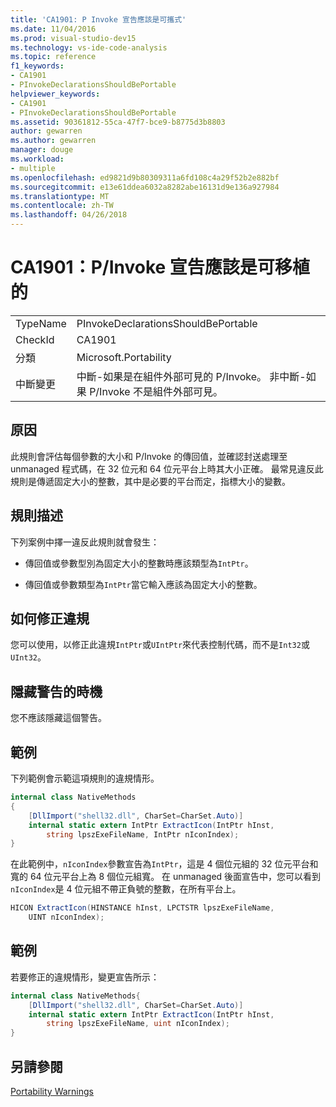 ```yaml
---
title: 'CA1901: P Invoke 宣告應該是可攜式'
ms.date: 11/04/2016
ms.prod: visual-studio-dev15
ms.technology: vs-ide-code-analysis
ms.topic: reference
f1_keywords:
- CA1901
- PInvokeDeclarationsShouldBePortable
helpviewer_keywords:
- CA1901
- PInvokeDeclarationsShouldBePortable
ms.assetid: 90361812-55ca-47f7-bce9-b8775d3b8803
author: gewarren
ms.author: gewarren
manager: douge
ms.workload:
- multiple
ms.openlocfilehash: ed9821d9b80309311a6fd108c4a29f52b2e882bf
ms.sourcegitcommit: e13e61ddea6032a8282abe16131d9e136a927984
ms.translationtype: MT
ms.contentlocale: zh-TW
ms.lasthandoff: 04/26/2018
---
```

# <a name="ca1901-pinvoke-declarations-should-be-portable"></a>CA1901：P/Invoke 宣告應該是可移植的
|||
|-|-|
|TypeName|PInvokeDeclarationsShouldBePortable|
|CheckId|CA1901|
|分類|Microsoft.Portability|
|中斷變更|中斷-如果是在組件外部可見的 P/Invoke。 非中斷-如果 P/Invoke 不是組件外部可見。|

## <a name="cause"></a>原因
 此規則會評估每個參數的大小和 P/Invoke 的傳回值，並確認封送處理至 unmanaged 程式碼，在 32 位元和 64 位元平台上時其大小正確。 最常見違反此規則是傳遞固定大小的整數，其中是必要的平台而定，指標大小的變數。

## <a name="rule-description"></a>規則描述
 下列案例中擇一違反此規則就會發生：

-   傳回值或參數型別為固定大小的整數時應該類型為`IntPtr`。

-   傳回值或參數類型為`IntPtr`當它輸入應該為固定大小的整數。

## <a name="how-to-fix-violations"></a>如何修正違規
 您可以使用，以修正此違規`IntPtr`或`UIntPtr`來代表控制代碼，而不是`Int32`或`UInt32`。

## <a name="when-to-suppress-warnings"></a>隱藏警告的時機
 您不應該隱藏這個警告。

## <a name="example"></a>範例
 下列範例會示範這項規則的違規情形。

```csharp
internal class NativeMethods
{
    [DllImport("shell32.dll", CharSet=CharSet.Auto)]
    internal static extern IntPtr ExtractIcon(IntPtr hInst,
        string lpszExeFileName, IntPtr nIconIndex);
}
```

 在此範例中，`nIconIndex`參數宣告為`IntPtr`，這是 4 個位元組的 32 位元平台和寬的 64 位元平台上為 8 個位元組寬。 在 unmanaged 後面宣告中，您可以看到`nIconIndex`是 4 位元組不帶正負號的整數，在所有平台上。

```csharp
HICON ExtractIcon(HINSTANCE hInst, LPCTSTR lpszExeFileName,
    UINT nIconIndex);
```

## <a name="example"></a>範例
 若要修正的違規情形，變更宣告所示：

```csharp
internal class NativeMethods{
    [DllImport("shell32.dll", CharSet=CharSet.Auto)] 
    internal static extern IntPtr ExtractIcon(IntPtr hInst,
        string lpszExeFileName, uint nIconIndex);
}
```

## <a name="see-also"></a>另請參閱
 [Portability Warnings](../code-quality/portability-warnings.md)